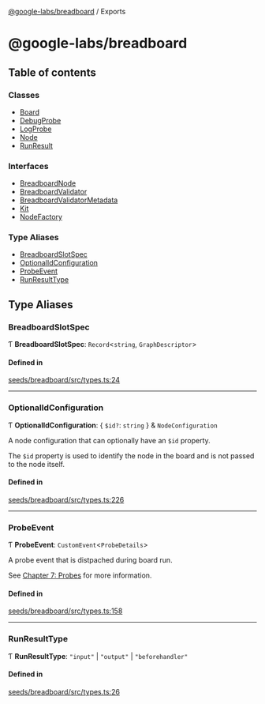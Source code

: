 [@google-labs/breadboard](README.md) / Exports

# @google-labs/breadboard

## Table of contents

### Classes

- [Board](classes/Board.md)
- [DebugProbe](classes/DebugProbe.md)
- [LogProbe](classes/LogProbe.md)
- [Node](classes/Node.md)
- [RunResult](classes/RunResult.md)

### Interfaces

- [BreadboardNode](interfaces/BreadboardNode.md)
- [BreadboardValidator](interfaces/BreadboardValidator.md)
- [BreadboardValidatorMetadata](interfaces/BreadboardValidatorMetadata.md)
- [Kit](interfaces/Kit.md)
- [NodeFactory](interfaces/NodeFactory.md)

### Type Aliases

- [BreadboardSlotSpec](modules.md#breadboardslotspec)
- [OptionalIdConfiguration](modules.md#optionalidconfiguration)
- [ProbeEvent](modules.md#probeevent)
- [RunResultType](modules.md#runresulttype)

## Type Aliases

### BreadboardSlotSpec

Ƭ **BreadboardSlotSpec**: `Record`<`string`, `GraphDescriptor`\>

#### Defined in

[seeds/breadboard/src/types.ts:24](https://github.com/Chizobaonorh/labs-prototypes/blob/c454773/seeds/breadboard/src/types.ts#L24)

___

### OptionalIdConfiguration

Ƭ **OptionalIdConfiguration**: { `$id?`: `string`  } & `NodeConfiguration`

A node configuration that can optionally have an `$id` property.

The `$id` property is used to identify the node in the board and is not
passed to the node itself.

#### Defined in

[seeds/breadboard/src/types.ts:226](https://github.com/Chizobaonorh/labs-prototypes/blob/c454773/seeds/breadboard/src/types.ts#L226)

___

### ProbeEvent

Ƭ **ProbeEvent**: `CustomEvent`<`ProbeDetails`\>

A probe event that is distpached during board run.

See [Chapter 7: Probes](https://github.com/google/labs-prototypes/tree/main/seeds/breadboard/docs/tutorial#chapter-7-probes) for more information.

#### Defined in

[seeds/breadboard/src/types.ts:158](https://github.com/Chizobaonorh/labs-prototypes/blob/c454773/seeds/breadboard/src/types.ts#L158)

___

### RunResultType

Ƭ **RunResultType**: ``"input"`` \| ``"output"`` \| ``"beforehandler"``

#### Defined in

[seeds/breadboard/src/types.ts:26](https://github.com/Chizobaonorh/labs-prototypes/blob/c454773/seeds/breadboard/src/types.ts#L26)
